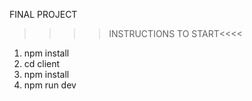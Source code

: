 FINAL PROJECT

>>>>INSTRUCTIONS TO START<<<<

1. npm install
2. cd client
3. npm install
4. npm run dev
